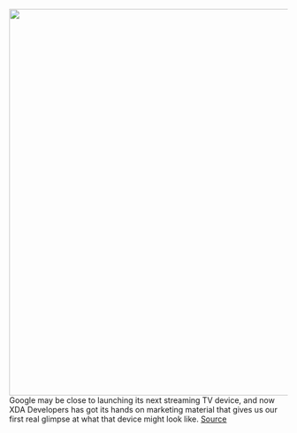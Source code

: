 <img src='https://cdn.vox-cdn.com/thumbor/fxp12q2i3IJPPiqYX1rrtoS7MeU=/0x0:2040x1360/1200x800/filters:focal(857x517:1183x843)/cdn.vox-cdn.com/uploads/chorus_image/image/66885546/acastro_191014_1777_google_pixel_0005.0.0.jpg' width='700px' /><br/>
Google may be close to launching its next streaming TV device, and now XDA Developers has got its hands on marketing material that gives us our first real glimpse at what that device might look like.
<a href='https://www.theverge.com/2020/6/2/21278232/google-android-tv-streaming-device-new-leak-images-video-remote'> Source <a/>